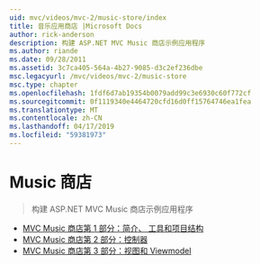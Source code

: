 ```yaml
---
uid: mvc/videos/mvc-2/music-store/index
title: 音乐应用商店 |Microsoft Docs
author: rick-anderson
description: 构建 ASP.NET MVC Music 商店示例应用程序
ms.author: riande
ms.date: 09/28/2011
ms.assetid: 3c7ca405-564a-4b27-9085-d3c2ef236dbe
msc.legacyurl: /mvc/videos/mvc-2/music-store
msc.type: chapter
ms.openlocfilehash: 1fdf6d7ab19354b0079add99c3e6930c60f772cf
ms.sourcegitcommit: 0f1119340e4464720cfd16d0ff15764746ea1fea
ms.translationtype: MT
ms.contentlocale: zh-CN
ms.lasthandoff: 04/17/2019
ms.locfileid: "59381973"
---
```

# <a name="music-store"></a>Music 商店

> 构建 ASP.NET MVC Music 商店示例应用程序


- [MVC Music 商店第 1 部分：简介、 工具和项目结构](mvc-music-store-part-1-intro-tools-and-project-structure.md)
- [MVC Music 商店第 2 部分：控制器](mvc-music-store-part-2-controllers.md)
- [MVC Music 商店第 3 部分：视图和 Viewmodel](mvc-music-store-part-3-views-and-viewmodels.md)
